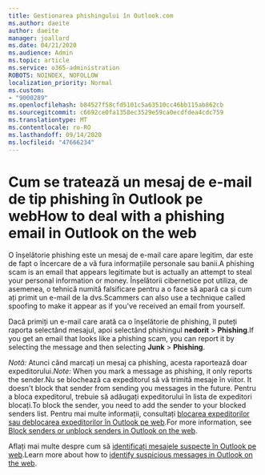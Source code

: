 ```yaml
---
title: Gestionarea phishingului în Outlook.com
ms.author: daeite
author: daeite
manager: joallard
ms.date: 04/21/2020
ms.audience: Admin
ms.topic: article
ms.service: o365-administration
ROBOTS: NOINDEX, NOFOLLOW
localization_priority: Normal
ms.custom:
- "9000289"
ms.openlocfilehash: b84527f58cfd5101c5a63510cc46bb115ab862cb
ms.sourcegitcommit: c6692ce0fa1358ec3529e59ca0ecdfdea4cdc759
ms.translationtype: MT
ms.contentlocale: ro-RO
ms.lasthandoff: 09/14/2020
ms.locfileid: "47666234"
---
```

# <a name="how-to-deal-with-a-phishing-email-in-outlook-on-the-web"></a><span data-ttu-id="8aab4-102">Cum se tratează un mesaj de e-mail de tip phishing în Outlook pe web</span><span class="sxs-lookup"><span data-stu-id="8aab4-102">How to deal with a phishing email in Outlook on the web</span></span>

<span data-ttu-id="8aab4-103">O înșelătorie phishing este un mesaj de e-mail care apare legitim, dar este de fapt o încercare de a vă fura informațiile personale sau banii.</span><span class="sxs-lookup"><span data-stu-id="8aab4-103">A phishing scam is an email that appears legitimate but is actually an attempt to steal your personal information or money.</span></span> <span data-ttu-id="8aab4-104">Înșelătorii cibernetice pot utiliza, de asemenea, o tehnică numită falsificare pentru a o face să apară ca și cum ați primit un e-mail de la dvs.</span><span class="sxs-lookup"><span data-stu-id="8aab4-104">Scammers can also use a technique called spoofing to make it appear as if you've received an email from yourself.</span></span>

<span data-ttu-id="8aab4-105">Dacă primiți un e-mail care arată ca o înșelătorie de phishing, îl puteți raporta selectând mesajul, apoi selectând phishingul **nedorit**  >  **Phishing**.</span><span class="sxs-lookup"><span data-stu-id="8aab4-105">If you get an email that looks like a phishing scam, you can report it by selecting the message and then selecting **Junk** > **Phishing**.</span></span>

<span data-ttu-id="8aab4-106">*Notă:* Atunci când marcați un mesaj ca phishing, acesta raportează doar expeditorului.</span><span class="sxs-lookup"><span data-stu-id="8aab4-106">*Note:* When you mark a message as phishing, it only reports the sender.</span></span><span data-ttu-id="8aab4-107">Nu se blochează ca expeditorul să vă trimită mesaje în viitor.</span><span class="sxs-lookup"><span data-stu-id="8aab4-107"> It doesn't block that sender from sending you messages in the future.</span></span> <span data-ttu-id="8aab4-108">Pentru a bloca expeditorul, trebuie să adăugați expeditorului în lista de expeditori blocați.</span><span class="sxs-lookup"><span data-stu-id="8aab4-108">To block the sender, you need to add the sender to your blocked senders list.</span></span> <span data-ttu-id="8aab4-109">Pentru mai multe informații, consultați [blocarea expeditorilor sau deblocarea expeditorilor în Outlook pe web](https://support.office.com/article/9bf812d4-6995-4d19-901a-76d6e26939b0).</span><span class="sxs-lookup"><span data-stu-id="8aab4-109">For more information, see [Block senders or unblock senders in Outlook on the web](https://support.office.com/article/9bf812d4-6995-4d19-901a-76d6e26939b0).</span></span>

<span data-ttu-id="8aab4-110">Aflați mai multe despre cum să [identificați mesajele suspecte în Outlook pe web](https://support.office.com/article/3d44102b-6ce3-4f7c-a359-b623bec82206).</span><span class="sxs-lookup"><span data-stu-id="8aab4-110">Learn more about how to [identify suspicious messages in Outlook on the web](https://support.office.com/article/3d44102b-6ce3-4f7c-a359-b623bec82206).</span></span>